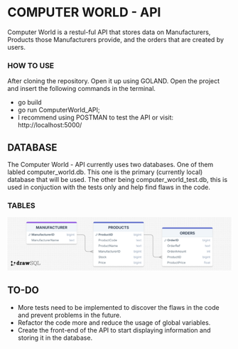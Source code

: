 # COMPUTER WORLD - API
Computer World is a restul-ful API that stores data on Manufacturers, Products those Manufacturers provide, and the orders that are created by users.

### HOW TO USE
After cloning the repository. Open it up using GOLAND. Open the project and insert the following commands in the terminal.
 - go build
 - go run ComputerWorld_API;
 - I recommend using POSTMAN to test the API or visit: http://localhost:5000/

## DATABASE
The Computer World - API currently uses two databases. One of them labled computer_world.db. This one is the primary (currently local) database that will be used. The other being computer_world_test.db, this is used in conjuction with the tests only and help find flaws in the code.

### TABLES
![alt text](diagrams/CW_API_Diagram.png)

## TO-DO
- More tests need to be implemented to discover the flaws in the code and prevent problems in the future.
- Refactor the code more and reduce the usage of global variables.
- Create the front-end of the API to start displaying information and storing it in the database.
